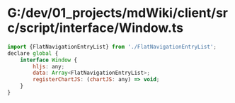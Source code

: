 # G:/dev/01_projects/mdWiki/client/src/script/interface/Window.ts
```js
import {FlatNavigationEntryList} from './FlatNavigationEntryList';
declare global {
    interface Window {
        hljs: any;
        data: Array<FlatNavigationEntryList>;
        registerChartJS: (chartJS: any) => void;
    }
}
 ```